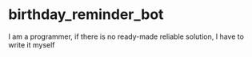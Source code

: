 # birthday_reminder_bot
I am a programmer, if there is no ready-made reliable solution, I have to write it myself

